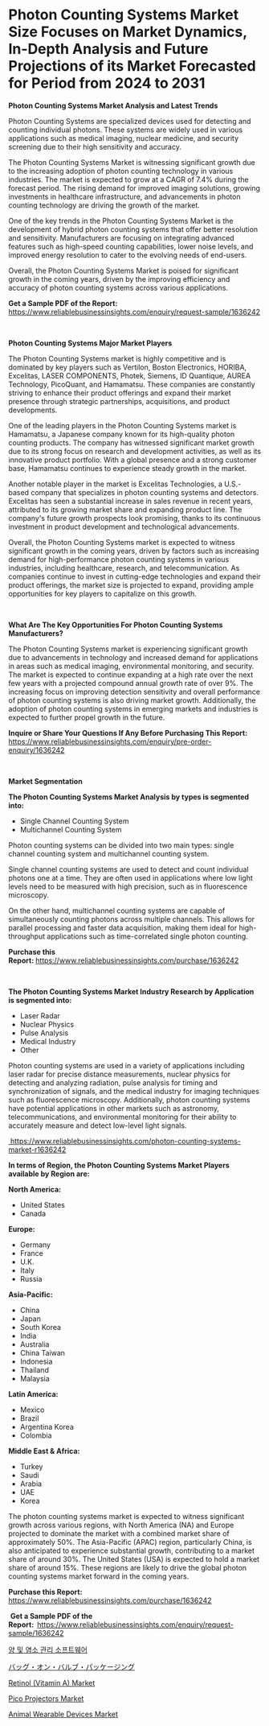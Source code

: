 <p><h1>Photon Counting Systems Market Size Focuses on Market Dynamics, In-Depth Analysis and Future Projections of its Market Forecasted for Period from 2024 to 2031</h1></p><p><strong>Photon Counting Systems Market Analysis and Latest Trends</strong></p>
<p><p>Photon Counting Systems are specialized devices used for detecting and counting individual photons. These systems are widely used in various applications such as medical imaging, nuclear medicine, and security screening due to their high sensitivity and accuracy.</p><p>The Photon Counting Systems Market is witnessing significant growth due to the increasing adoption of photon counting technology in various industries. The market is expected to grow at a CAGR of 7.4% during the forecast period. The rising demand for improved imaging solutions, growing investments in healthcare infrastructure, and advancements in photon counting technology are driving the growth of the market.</p><p>One of the key trends in the Photon Counting Systems Market is the development of hybrid photon counting systems that offer better resolution and sensitivity. Manufacturers are focusing on integrating advanced features such as high-speed counting capabilities, lower noise levels, and improved energy resolution to cater to the evolving needs of end-users.</p><p>Overall, the Photon Counting Systems Market is poised for significant growth in the coming years, driven by the improving efficiency and accuracy of photon counting systems across various applications.</p></p>
<p><strong>Get a Sample PDF of the Report:&nbsp;</strong> <a href="https://www.reliablebusinessinsights.com/enquiry/request-sample/1636242">https://www.reliablebusinessinsights.com/enquiry/request-sample/1636242</a></p>
<p>&nbsp;</p>
<p><strong>Photon Counting Systems Major Market Players</strong></p>
<p><p>The Photon Counting Systems market is highly competitive and is dominated by key players such as Vertilon, Boston Electronics, HORIBA, Excelitas, LASER COMPONENTS, Photek, Siemens, ID Quantique, AUREA Technology, PicoQuant, and Hamamatsu. These companies are constantly striving to enhance their product offerings and expand their market presence through strategic partnerships, acquisitions, and product developments.</p><p>One of the leading players in the Photon Counting Systems market is Hamamatsu, a Japanese company known for its high-quality photon counting products. The company has witnessed significant market growth due to its strong focus on research and development activities, as well as its innovative product portfolio. With a global presence and a strong customer base, Hamamatsu continues to experience steady growth in the market.</p><p>Another notable player in the market is Excelitas Technologies, a U.S.-based company that specializes in photon counting systems and detectors. Excelitas has seen a substantial increase in sales revenue in recent years, attributed to its growing market share and expanding product line. The company's future growth prospects look promising, thanks to its continuous investment in product development and technological advancements.</p><p>Overall, the Photon Counting Systems market is expected to witness significant growth in the coming years, driven by factors such as increasing demand for high-performance photon counting systems in various industries, including healthcare, research, and telecommunication. As companies continue to invest in cutting-edge technologies and expand their product offerings, the market size is projected to expand, providing ample opportunities for key players to capitalize on this growth.</p></p>
<p>&nbsp;</p>
<p><strong>What Are The Key Opportunities For Photon Counting Systems Manufacturers?</strong></p>
<p><p>The Photon Counting Systems market is experiencing significant growth due to advancements in technology and increased demand for applications in areas such as medical imaging, environmental monitoring, and security. The market is expected to continue expanding at a high rate over the next few years with a projected compound annual growth rate of over 9%. The increasing focus on improving detection sensitivity and overall performance of photon counting systems is also driving market growth. Additionally, the adoption of photon counting systems in emerging markets and industries is expected to further propel growth in the future.</p></p>
<p><strong>Inquire or Share Your Questions If Any Before Purchasing This Report:</strong> <a href="https://www.reliablebusinessinsights.com/enquiry/pre-order-enquiry/1636242">https://www.reliablebusinessinsights.com/enquiry/pre-order-enquiry/1636242</a></p>
<p>&nbsp;</p>
<p><strong>Market Segmentation</strong></p>
<p><strong>The Photon Counting Systems Market Analysis by types is segmented into:</strong></p>
<p><ul><li>Single Channel Counting System</li><li>Multichannel Counting System</li></ul></p>
<p><p>Photon counting systems can be divided into two main types: single channel counting system and multichannel counting system. </p><p>Single channel counting systems are used to detect and count individual photons one at a time. They are often used in applications where low light levels need to be measured with high precision, such as in fluorescence microscopy.</p><p>On the other hand, multichannel counting systems are capable of simultaneously counting photons across multiple channels. This allows for parallel processing and faster data acquisition, making them ideal for high-throughput applications such as time-correlated single photon counting.</p></p>
<p><strong>Purchase this Report:&nbsp;</strong><a href="https://www.reliablebusinessinsights.com/purchase/1636242">https://www.reliablebusinessinsights.com/purchase/1636242</a></p>
<p>&nbsp;</p>
<p><strong>The Photon Counting Systems Market Industry Research by Application is segmented into:</strong></p>
<p><ul><li>Laser Radar</li><li>Nuclear Physics</li><li>Pulse Analysis</li><li>Medical Industry</li><li>Other</li></ul></p>
<p><p>Photon counting systems are used in a variety of applications including laser radar for precise distance measurements, nuclear physics for detecting and analyzing radiation, pulse analysis for timing and synchronization of signals, and the medical industry for imaging techniques such as fluorescence microscopy. Additionally, photon counting systems have potential applications in other markets such as astronomy, telecommunications, and environmental monitoring for their ability to accurately measure and detect low-level light signals.</p></p>
<p><a href="https://www.reliablebusinessinsights.com/photon-counting-systems-market-r1636242">&nbsp;https://www.reliablebusinessinsights.com/photon-counting-systems-market-r1636242</a></p>
<p><strong>In terms of Region, the Photon Counting Systems Market Players available by Region are:</strong></p>
<p>
    <p> <strong> North America: </strong>
        <ul>
            <li>United States</li>
            <li>Canada</li>
        </ul>
        </p> 
    <p> <strong> Europe: </strong>
        <ul>
            <li>Germany</li>
            <li>France</li>
            <li>U.K.</li>
            <li>Italy</li>
            <li>Russia</li>
        </ul>
        </p> 
    <p> <strong> Asia-Pacific: </strong>
        <ul>
            <li>China</li>
            <li>Japan</li>
            <li>South Korea</li>
            <li>India</li>
            <li>Australia</li>
            <li>China Taiwan</li>
            <li>Indonesia</li>
            <li>Thailand</li>
            <li>Malaysia</li>
        </ul>
        </p> 
    <p> <strong> Latin America: </strong>
        <ul>
            <li>Mexico</li>
            <li>Brazil</li>
            <li>Argentina Korea</li>
            <li>Colombia</li>
        </ul>
        </p> 
    <p> <strong> Middle East & Africa: </strong>
        <ul>
            <li>Turkey</li>
            <li>Saudi</li>
            <li>Arabia</li>
            <li>UAE</li>
            <li>Korea</li>
        </ul>
    </p>
    </p>
<p><p>The photon counting systems market is expected to witness significant growth across various regions, with North America (NA) and Europe projected to dominate the market with a combined market share of approximately 50%. The Asia-Pacific (APAC) region, particularly China, is also anticipated to experience substantial growth, contributing to a market share of around 30%. The United States (USA) is expected to hold a market share of around 15%. These regions are likely to drive the global photon counting systems market forward in the coming years.</p></p>
<p><strong>Purchase this Report: </strong><a href="https://www.reliablebusinessinsights.com/purchase/1636242">https://www.reliablebusinessinsights.com/purchase/1636242</a></p>
<p>&nbsp;<strong>Get a Sample PDF of the Report:&nbsp;&nbsp;</strong><a href="https://www.reliablebusinessinsights.com/enquiry/request-sample/1636242">https://www.reliablebusinessinsights.com/enquiry/request-sample/1636242</a></p>
<p><strong></strong></p>
<p><p><a href="https://github.com/alfitoms13/Market-Research-Report-List-1/blob/main/461804283504.md">양 및 염소 관리 소프트웨어</a></p><p><a href="https://github.com/JoanaNitzsche/Market-Research-Report-List-1/blob/main/856166292261.md">バッグ・オン・バルブ・パッケージング</a></p><p><a href="https://github.com/globismark/Market-Research-Report-List-3/blob/main/retinol-vitamin-a-market.md">Retinol (Vitamin A) Market</a></p><p><a href="https://issuu.com/reportprime-2/docs/pico-projectors-market-size-2030.pptx">Pico Projectors Market</a></p><p><a href="https://github.com/prosalinda88/Market-Research-Report-List-4/blob/main/animal-wearable-devices-market.md">Animal Wearable Devices Market</a></p></p>